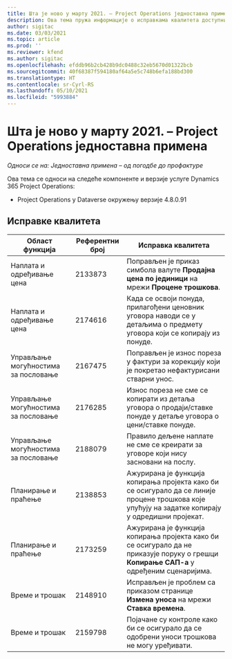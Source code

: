 ```yaml
---
title: Шта је ново у марту 2021. – Project Operations једноставна примена
description: Ова тема пружа информације о исправкама квалитета доступним у издању једноставне примене услуге Project Operations за март 2021.
author: sigitac
ms.date: 03/03/2021
ms.topic: article
ms.prod: ''
ms.reviewer: kfend
ms.author: sigitac
ms.openlocfilehash: efddb96b2cb428b9dc0488c32eb5670d01322bcb
ms.sourcegitcommit: 40f68387f594180af64a5e5c748b6efa188bd300
ms.translationtype: HT
ms.contentlocale: sr-Cyrl-RS
ms.lasthandoff: 05/10/2021
ms.locfileid: "5993884"
---
```

# <a name="whats-new-march-2021---project-operations-lite-deployment"></a>Шта је ново у марту 2021. – Project Operations једноставна примена

_Односи се на: Једноставна примена – од погодбе до профактуре_


Ова тема се односи на следеће компоненте и верзије услуге Dynamics 365 Project Operations:

- Project Operations у Dataverse окружењу верзије 4.8.0.91 

## <a name="quality-updates"></a>Исправке квалитета

| **Област функција** | **Референтни број** | **Исправка квалитета** |
| --- | --- | --- |
| Наплата и одређивање цена | 2133873 | Поправљен је приказ симбола валуте **Продајна цена по јединици** на мрежи **Процене трошкова**. |
| Наплата и одређивање цена | 2174616 | Када се освоји понуда, прилагођени ценовник уговора наводи се у детаљима о предмету уговора који се копирају из понуде. |
| Управљање могућностима за пословање | 2167475 | Поправљен је износ пореза у фактури за корекцију који је покретао нефактурисани стварни унос. |
| Управљање могућностима за пословање | 2176285 | Износ пореза не сме се копирати из детаља уговора о продаји/ставке понуде у детаље уговора о цени/ставке понуде. |
| Управљање могућностима за пословање | 2188079 | Правило дељене наплате не сме се креирати за уговоре који нису засновани на послу. |
| Планирање и праћење | 2138853 | Ажурирана је функција копирања пројекта како би се осигурало да се линије процене трошкова које упућују на задатке копирају у одредишни пројекат. |
| Планирање и праћење | 2173259 | Ажурирана је функција копирања пројекта како би се осигурало да не приказује поруку о грешци **Копирање САП-а** у одређеним сценаријима. |
| Време и трошак | 2148910 | Исправљен је проблем са приказом странице **Измена уноса** на мрежи **Ставка времена**. |
| Време и трошак | 2159798 | Појачане су контроле како би се осигурало да се одобрени уноси трошкова не могу уређивати. |


